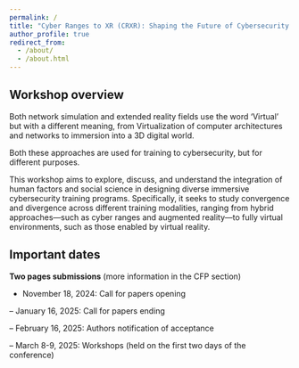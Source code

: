 ```yaml
---
permalink: /
title: "Cyber Ranges to XR (CRXR): Shaping the Future of Cybersecurity Training"
author_profile: true
redirect_from: 
  - /about/
  - /about.html
---
```


## Workshop overview

Both network simulation and extended reality fields use the word ‘Virtual’ but with a different meaning, from Virtualization of computer architectures and networks to immersion into a 3D digital world.

Both these approaches are used for training to cybersecurity, but for different purposes. 

This workshop aims to explore, discuss, and understand the integration of human factors  and social science in designing diverse immersive cybersecurity training programs. Specifically, it seeks to study convergence and divergence across different training modalities, ranging from hybrid approaches—such as cyber ranges and augmented reality—to fully virtual environments, such as those enabled by virtual reality.

## Important dates

**Two pages submissions** (more information in the CFP section)

- November 18, 2024: Call for papers opening

–	January 16, 2025: Call for papers ending

–	February 16, 2025: Authors notification of acceptance

–	March 8-9, 2025: Workshops (held on the first two days of the conference)


